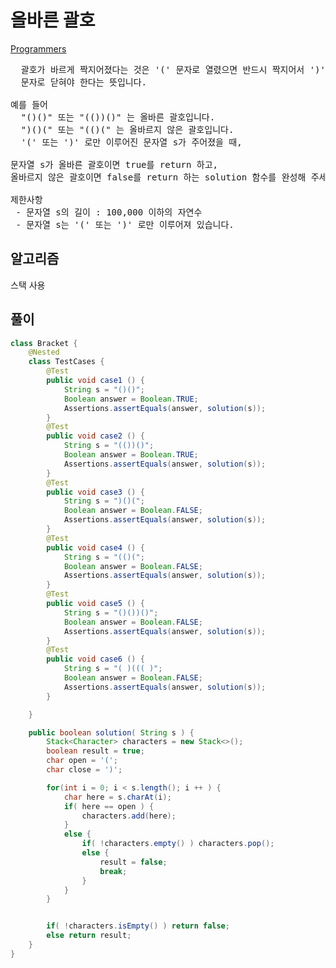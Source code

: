 # 올바른 괄호

[Programmers](https://school.programmers.co.kr/learn/courses/30/lessons/12909)

<pre>
  괄호가 바르게 짝지어졌다는 것은 '(' 문자로 열렸으면 반드시 짝지어서 ')'
  문자로 닫혀야 한다는 뜻입니다.

예를 들어
  "()()" 또는 "(())()" 는 올바른 괄호입니다.
  ")()(" 또는 "(()(" 는 올바르지 않은 괄호입니다.
  '(' 또는 ')' 로만 이루어진 문자열 s가 주어졌을 때,

문자열 s가 올바른 괄호이면 true를 return 하고,
올바르지 않은 괄호이면 false를 return 하는 solution 함수를 완성해 주세요.

제한사항
 - 문자열 s의 길이 : 100,000 이하의 자연수
 - 문자열 s는 '(' 또는 ')' 로만 이루어져 있습니다.
</pre>

## 알고리즘
스택 사용

## 풀이

```java
class Bracket {
    @Nested
    class TestCases {
        @Test
        public void case1 () {
            String s = "()()";
            Boolean answer = Boolean.TRUE;
            Assertions.assertEquals(answer, solution(s));
        }
        @Test
        public void case2 () {
            String s = "(())()";
            Boolean answer = Boolean.TRUE;
            Assertions.assertEquals(answer, solution(s));
        }
        @Test
        public void case3 () {
            String s = ")()(";
            Boolean answer = Boolean.FALSE;
            Assertions.assertEquals(answer, solution(s));
        }
        @Test
        public void case4 () {
            String s = "(()(";
            Boolean answer = Boolean.FALSE;
            Assertions.assertEquals(answer, solution(s));
        }
        @Test
        public void case5 () {
            String s = "()())()";
            Boolean answer = Boolean.FALSE;
            Assertions.assertEquals(answer, solution(s));
        }
        @Test
        public void case6 () {
            String s = "( )((( )";
            Boolean answer = Boolean.FALSE;
            Assertions.assertEquals(answer, solution(s));
        }

    }

    public boolean solution( String s ) {
        Stack<Character> characters = new Stack<>();
        boolean result = true;
        char open = '(';
        char close = ')';

        for(int i = 0; i < s.length(); i ++ ) {
            char here = s.charAt(i);
            if( here == open ) {
                characters.add(here);
            }
            else {
                if( !characters.empty() ) characters.pop();
                else {
                    result = false;
                    break;
                }
            }
        }


        if( !characters.isEmpty() ) return false;
        else return result;
    }
}
```